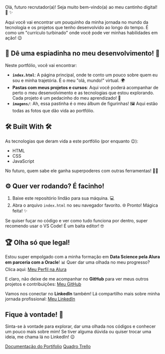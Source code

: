 Olá, futuro recrutador(a)! Seja muito bem-vindo(a) ao meu cantinho digital! 👋 ✨

Aqui você vai encontrar um pouquinho da minha jornada no mundo da tecnologia e os projetos que tenho desenvolvido ao longo do tempo. É como um "currículo turbinado" onde você pode ver minhas habilidades em ação! 😉

## 🚀 Dê uma espiadinha no meu desenvolvimento! 🚀

Neste portfólio, você vai encontrar:

* **`index.html`**: A página principal, onde te conto um pouco sobre quem eu sou e minha trajetória. É o meu "olá, mundo!" virtual. 🌍
* **Pastas com meus projetos e cursos**: Aqui você poderá acompanhar de perto o meu desenvolvimento e as tecnologias que estou explorando. Cada projeto é um pedacinho do meu aprendizado! 🧠
* **`imagens/`**: Ah, essa pastinha é o meu álbum de figurinhas! 🖼️ Aqui estão todas as fotos que dão vida ao portfólio.

## 🛠️ Built With 🛠️

As tecnologias que deram vida a este portfólio (por enquanto 😉):

* HTML
* CSS
* JavaScript

No futuro, quem sabe ele ganha superpoderes com outras ferramentas! 🦸‍♂️

## ⚙️ Quer ver rodando? É facinho!

1.  Baixe este repositório lindão para sua máquina. 💻
2.  Abra o arquivo `index.html` no seu navegador favorito. 🌐 Pronto! Mágica feita! ✨

Se quiser fuçar no código e ver como tudo funciona por dentro, super recomendo usar o VS Code! É um baita editor! 🤓

## 🏆 Olha só que legal!

Estou super empolgado com a minha formação em **Data Science pela Alura em parceria com a Oracle**! 📊 Quer dar uma olhada no meu progresso? Clica aqui: [Meu Perfil na Alura](https://cursos.alura.com.br/user/matheushnfarias)

E claro, não deixe de me acompanhar no **GitHub** para ver meus outros projetos e contribuições: [Meu GitHub](https://github.com/devFari)

Vamos nos conectar no **LinkedIn** também! Lá compartilho mais sobre minha jornada profissional: [Meu LinkedIn](https://www.linkedin.com/in/matheus-henrique-gpti/)

## Fique à vontade! 👋

Sinta-se à vontade para explorar, dar uma olhada nos códigos e conhecer um pouco mais sobre mim! Se tiver alguma dúvida ou quiser trocar uma ideia, me chama lá no LinkedIn! 😉


[Documentação do Portifolio](https://docs.google.com/document/d/118IzW-2j1BiDcwXSXwEKPOCPNOwy_wM2LgudeNu5K8I/edit?tab=t.0)
[Quadro Trello](https://trello.com/b/yHhH2l8v)